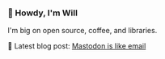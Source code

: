 ### 🤠 Howdy, I'm Will

 I'm big on open source, coffee, and libraries.

💬 Latest blog post: [Mastodon is like email](https://willmartian.com/posts/mastodon-is-like-email/) 
